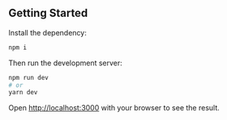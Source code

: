 ## Getting Started

Install the dependency:

```bash
npm i
```
Then run the development server:

```bash
npm run dev
# or
yarn dev
```

Open [http://localhost:3000](http://localhost:3000) with your browser to see the result.